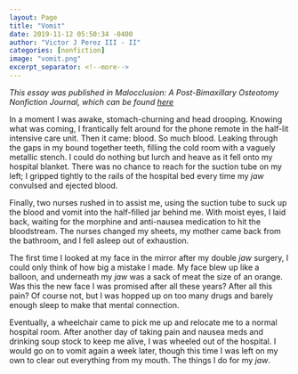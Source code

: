 ```yaml
---
layout: Page
title: "Vomit"
date: 2019-11-12 05:50:34 -0400
author: "Victor J Perez III - II"
categories: [nonfiction]
image: "vomit.png"
excerpt_separator: <!--more-->
---
```


_This essay was published in Malocclusion: A Post-Bimaxillary Osteotomy Nonfiction Journal, which can be found [here](https://victorjperez.github.io/malocclusion)_

In a moment I was awake, stomach-churning and head drooping. Knowing what was coming, I frantically felt around for the phone remote in the half-lit intensive care unit. Then it came: blood. So much blood. Leaking through the gaps in my bound together teeth, filling the cold room with a vaguely metallic stench. I could do nothing but lurch and heave as it fell onto my hospital blanket. There was no chance to reach for the suction tube on my left; I gripped tightly to the rails of the hospital bed every time my _jaw_ convulsed and ejected blood.

<!--more-->

Finally, two nurses rushed in to assist me, using the suction tube to suck up the blood and vomit into the half-filled jar behind me. With moist eyes, I laid back, waiting for the morphine and anti-nausea medication to hit the bloodstream. The nurses changed my sheets, my mother came back from the bathroom, and I fell asleep out of exhaustion.

The first time I looked at my face in the mirror after my double _jaw_ surgery, I could only think of how big a mistake I made. My face blew up like a balloon, and underneath my _jaw_ was a sack of meat the size of an orange. Was this the new face I was promised after all these years? After all this pain? Of course not, but I was hopped up on too many drugs and barely enough sleep to make that mental connection.

Eventually, a wheelchair came to pick me up and relocate me to a normal hospital room. After another day of taking pain and nausea meds and drinking soup stock to keep me alive, I was wheeled out of the hospital. I would go on to vomit again a week later, though this time I was left on my own to clear out everything from my mouth. The things I do for my _jaw_.
